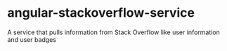 # angular-stackoverflow-service
A service that pulls information from Stack Overflow like user information and user badges
